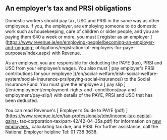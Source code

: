 ##  An employer’s tax and PRSI obligations

Domestic workers should pay tax, USC and PRSI in the same way as other
employees. If you, the employer, are employing someone to do domestic work
such as housekeeping, care of children or older people, and you are paying
them €40 a week or more, you must [ register as an employer
](https://www.revenue.ie/en/employing-people/becoming-an-employer-and-ongoing-
obligations/registration-of-employers-for-paye-purposes/index.aspx) with
Revenue.

As an employer, you are responsible for deducting the PAYE (tax), PRSI and USC
from your employee’s wages. You also must [ pay employer's PRSI contributions
for your employee ](/en/social-welfare/irish-social-welfare-system/social-
insurance-prsi/paying-social-insurance/) to the Social Insurance Fund. You
must give the employee a [ pay slip ](/en/employment/employment-rights-and-
conditions/pay-and-employment/pay-slip/) with details of the PAYE, PRSI and
USC that has been deducted.

You can read Revenue's [ Employer’s Guide to PAYE (pdf)
](https://www.revenue.ie/en/tax-professionals/tdm/income-tax-capital-gains-
tax-corporation-tax/part-42/42-04-35a.pdf) for information on [ new employees
](https://www.revenue.ie/en/employing-people/index.aspx) , calculating tax
due, and PRSI. For further assistance, call the National Employer helpline
Tel: 01 738 3638.  
